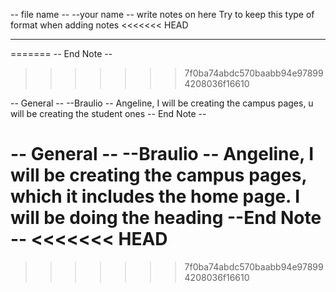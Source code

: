 -- file name --
--your name --
write notes on here 
Try to keep this type of format when adding notes 
<<<<<<< HEAD
--  --
=======
-- End Note --
>>>>>>> 7f0ba74abdc570baabb94e978994208036f16610

-- General --
--Braulio --
Angeline, I will be creating the campus pages, u will be creating the student ones
-- End Note --


-- General --
--Braulio --
Angeline, I will be creating the campus pages, which it includes the home page. I will be doing the heading 
--End Note --
<<<<<<< HEAD
=======

>>>>>>> 7f0ba74abdc570baabb94e978994208036f16610
